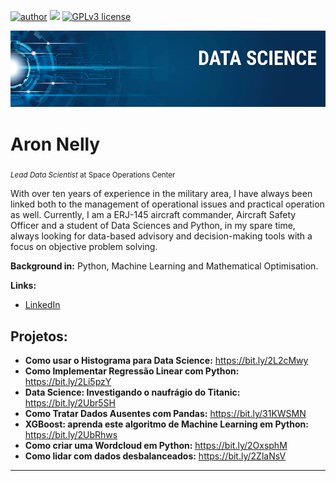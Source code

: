 [![author](https://img.shields.io/badge/author-aronnly-red.svg)](https://www.linkedin.com/in/aron-nelly-090849224/) [![](https://img.shields.io/badge/python-3.7+-blue.svg)](https://www.python.org/downloads/release/python-365/) [![GPLv3 license](https://img.shields.io/badge/License-GPLv3-blue.svg)](http://perso.crans.org/besson/LICENSE.html) 

<p align="center">
  <img src="banner.png" >
</p>

# Aron Nelly
<sub>*Lead Data Scientist* at Space Operations Center</sub>

With over ten years of experience in the military area, I have always been linked both to the management of operational issues and practical operation as well. Currently, I am a ERJ-145 aircraft commander, Aircraft Safety Officer and a student of Data Sciences and Python, in my spare time, always looking for data-based advisory and decision-making tools with a focus on objective problem solving.

**Background in:** Python, Machine Learning and Mathematical Optimisation.

**Links:**
* [LinkedIn](https://www.linkedin.com/in/aron-nelly-090849224/)



## Projetos:

* **Como usar o Histograma para Data Science:** https://bit.ly/2L2cMwy
* **Como Implementar Regressão Linear com Python:** https://bit.ly/2Li5pzY
* **Data Science: Investigando o naufrágio do Titanic:** https://bit.ly/2Ubr5SH
* **Como Tratar Dados Ausentes com Pandas:** https://bit.ly/31KWSMN
* **XGBoost: aprenda este algoritmo de Machine Learning em Python:** https://bit.ly/2UbRhws
* **Como criar uma Wordcloud em Python:** https://bit.ly/2OxsphM
* **Como lidar com dados desbalanceados:** https://bit.ly/2ZlaNsV

---



